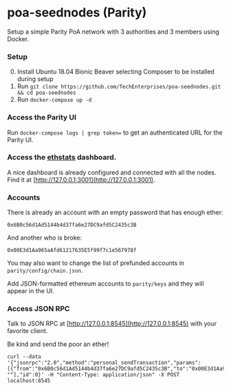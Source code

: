 # poa-seednodes (Parity)

Setup a simple Parity PoA network with 3 authorities and 3 members using Docker.

### Setup

0. Install Ubuntu 18.04 Bionic Beaver selecting Composer to be installed during setup 
1. Run `git clone https://github.com/TechEnterprises/poa-seednodes.git && cd poa-seednodes`
2. Run `docker-compose up -d`

### Access the Parity UI
Run `docker-compose logs | grep token=` to get an authenticated URL for the Parity UI.

### Access the [ethstats](https://github.com/cubedro/eth-netstats) dashboard.
A nice dashboard is already configured and connected with all the nodes.
Find it at [http://127.0.0.1:3001](http://127.0.0.1:3001).

### Accounts
There is already an account with an empty password that has enough ether:

```
0x6B0c56d1Ad5144b4d37fa6e27DC9afd5C2435c3B
```

And another who is broke:
```
0x00E3d1Aa965aAfd61217635E5f99f7c1e567978f
```

You may also want to change the list of prefunded accounts in `parity/config/chain.json`.

Add JSON-formatted ethereum accounts to `parity/keys` and they will appear in the UI.

### Access JSON RPC 
Talk to JSON RPC at [http://127.0.0.1:8545](http://127.0.0.1:8545) with your favorite client.

Be kind and send the poor an ether!

```
curl --data '{"jsonrpc":"2.0","method":"personal_sendTransaction","params":[{"from":"0x6B0c56d1Ad5144b4d37fa6e27DC9afd5C2435c3B","to":"0x00E3d1Aa965aAfd61217635E5f99f7c1e567978f","value":"0xde0b6b3a7640000"}, ""],"id":0}' -H "Content-Type: application/json" -X POST localhost:8545
```
